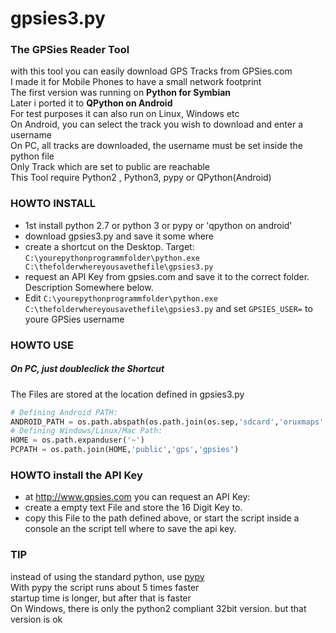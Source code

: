 # gpsies3.py

### The GPSies Reader Tool
with this tool you can easily download GPS Tracks from GPSies.com  
I made it for Mobile Phones to have a small network footprint  
The first version was running on **Python for Symbian**  
Later i ported it to **QPython on Android**  
For test purposes it can also run on Linux, Windows etc  
On Android, you can select the track you wish to download and enter a username  
On PC, all tracks are downloaded, the username must be set inside the python file  
Only Track which are set to public are reachable  
This Tool require Python2 , Python3, pypy or QPython(Android)  
### HOWTO INSTALL
  * 1st install python 2.7 or python 3 or pypy or 'qpython on android'
  * download gpsies3.py and save it some where
  * create a shortcut on the Desktop. Target:
  `C:\yourepythonprogrammfolder\python.exe C:\thefolderwhereyousavethefile\gpsies3.py`
  * request an API Key from gpsies.com and save it to the correct folder. Description Somewhere below.
  * Edit `C:\yourepythonprogrammfolder\python.exe C:\thefolderwhereyousavethefile\gpsies3.py`
  and set `GPSIES_USER=` to youre GPSies username

### HOWTO USE
##### On PC, just doubleclick the Shortcut
The Files are stored at the location defined in gpsies3.py
```python
# Defining Android PATH:
ANDROID_PATH = os.path.abspath(os.path.join(os.sep,'sdcard','oruxmaps','tracklogs','gpsies'))
# Defining Windows/Linux/Mac Path:
HOME = os.path.expanduser('~')
PCPATH = os.path.join(HOME,'public','gps','gpsies')
```

### HOWTO install the API Key
* at http://www.gpsies.com you can request an API Key:
* create a empty text File and store the 16 Digit Key to.
* copy this File to the path defined above, or start the script inside a console an the script tell where to save the api key.

### TIP
instead of using the standard python, use [pypy](https://pypy.org)  
With pypy the script runs about 5 times faster  
startup time is longer, but after that is faster  
On Windows, there is only the python2 compliant 32bit version. but that version is ok  

